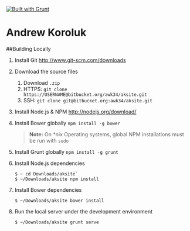 [![Built with Grunt](https://cdn.gruntjs.com/builtwith.png)](http://gruntjs.com/) 

Andrew Koroluk
===================

##Building Locally
1. Install Git
	http://www.git-scm.com/downloads
2. Download the source files
    1. Download `.zip`
    2. HTTPS:  `git clone https://USERNAME@bitbucket.org/awk34/aksite.git`
    3. SSH: `git clone git@bitbucket.org:awk34/aksite.git`
3. Install Node.js & NPM
	http://nodejs.org/download/
4. Install Bower globally
	`npm install -g bower`
	> **Note:** On *nix Operating systems, global NPM installations must be run with `sudo`

5. Install Grunt globally
	`npm install -g grunt`
6. Install Node.js dependencies
	```
	$ ~ cd Downloads/aksite`
	$ ~/Downloads/aksite npm install
	
	```
7. Install Bower dependencies
	```
	$ ~/Downloads/aksite bower install
	
	```
8.  Run the local server under the development environment
	```
	$ ~/Downloads/aksite grunt serve
	
	```
